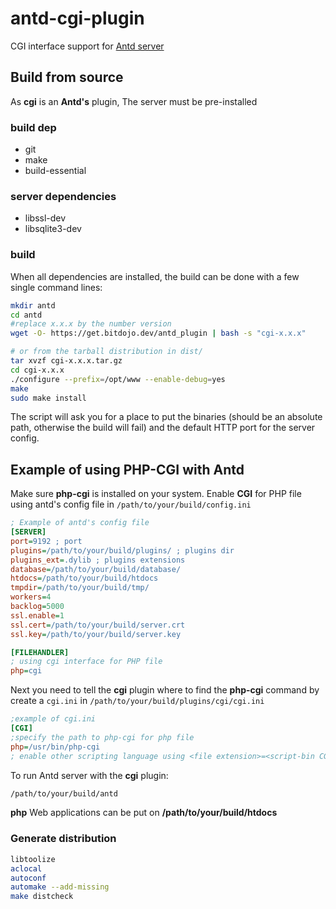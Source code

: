 # antd-cgi-plugin
CGI interface support for [Antd server](https://github.com/lxsang/ant-http)

## Build from source
As **cgi** is an **Antd's** plugin, The server must be pre-installed
### build dep
* git
* make
* build-essential

### server dependencies
* libssl-dev
* libsqlite3-dev

### build
When all dependencies are installed, the build can be done with a few single command lines:

```bash
mkdir antd
cd antd
#replace x.x.x by the number version
wget -O- https://get.bitdojo.dev/antd_plugin | bash -s "cgi-x.x.x"

# or from the tarball distribution in dist/
tar xvzf cgi-x.x.x.tar.gz
cd cgi-x.x.x
./configure --prefix=/opt/www --enable-debug=yes
make
sudo make install
```
The script will ask you for a place to put the binaries (should be an absolute path, otherwise the build will fail) and the default HTTP port for the server config.

## Example of using PHP-CGI with Antd
Make sure **php-cgi** is installed on your system.
Enable **CGI** for PHP file using antd's config file in ```/path/to/your/build/config.ini```
```ini
; Example of antd's config file
[SERVER]
port=9192 ; port
plugins=/path/to/your/build/plugins/ ; plugins dir
plugins_ext=.dylib ; plugins extensions
database=/path/to/your/build/database/
htdocs=/path/to/your/build/htdocs
tmpdir=/path/to/your/build/tmp/
workers=4
backlog=5000
ssl.enable=1
ssl.cert=/path/to/your/build/server.crt
ssl.key=/path/to/your/build/server.key

[FILEHANDLER]
; using cgi interface for PHP file
php=cgi
```
Next you need to tell the **cgi** plugin where to find the **php-cgi** command by create a ```cgi.ini``` in ```/path/to/your/build/plugins/cgi/cgi.ini```
```ini
;example of cgi.ini
[CGI]
;specify the path to php-cgi for php file
php=/usr/bin/php-cgi
; enable other scripting language using <file extension>=<script-bin CGI>
```

To run Antd server with the **cgi** plugin:
```sh
/path/to/your/build/antd
```

**php** Web applications can be put on **/path/to/your/build/htdocs**

### Generate distribution
```sh
libtoolize
aclocal
autoconf
automake --add-missing
make distcheck
``` 

